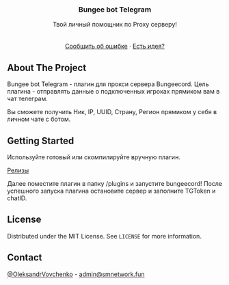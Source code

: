 <div align="center">

  <h3 align="center">Bungee bot Telegram</h3>

  <p align="center">
    Твой личный помощник по Proxy серверу!
    <br />
    <br />
    <br />
    <a href="https://github.com/OleksandrVovchenko/BungeeBotTelegram/issues">Сообщить об ошибке</a>
    ·
    <a href="https://github.com/OleksandrVovchenko/BungeeBotTelegram/issues">Есть идея?</a>
  </p>
</div>


<!-- ABOUT THE PROJECT -->
## About The Project


Bungee bot Telegram - плагин для прокси сервера Bungeecord.
Цель плагина - отправлять данные о подключенных игроках прямиком вам в чат телеграм.

Вы сможете получить Ник, IP, UUID, Страну, Регион прямиком у себя в личном чате с ботом.



<!-- GETTING STARTED -->
## Getting Started

Используйте готовый или скомпилируйте вручную плагин. 

<a href="https://github.com/OleksandrVovchenko/BungeeBotTelegram/releases">Релизы</a>

Далее поместите плагин в папку /plugins и запустите bungeecord! После успешного запуска плагина остановите сервер и заполните TGToken и chatID.


<!-- LICENSE -->
## License

Distributed under the MIT License. See `LICENSE` for more information.



<!-- CONTACT -->
## Contact

[@OleksandrVovchenko](https://t.me/OleksandrVovchenkoblog) - admin@smnetwork.fun


